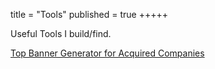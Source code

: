 title = "Tools"
published = true
+++++

Useful Tools I build/find.

[Top Banner Generator for Acquired Companies](/top-banner-generator/)
